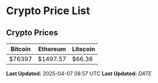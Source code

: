 # Crypto Price List

## Crypto Prices
| Bitcoin | Ethereum | Litecoin |
| ------- | -------- | -------- |
| $76397 | $1497.57 | $66.36 |
**Last Updated:** 2025-04-07 08:57 UTC
**Last Updated:** $DATE$

